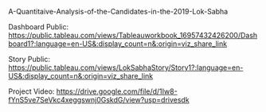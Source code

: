 A-Quantitaive-Analysis-of-the-Candidates-in-the-2019-Lok-Sabha

Dashboard Public:
https://public.tableau.com/views/Tableauworkbook_16957432426200/Dashboard1?:language=en-US&:display_count=n&:origin=viz_share_link

Story Public:
https://public.tableau.com/views/LokSabhaStory/Story1?:language=en-US&:display_count=n&:origin=viz_share_link

Project Video:
https://drive.google.com/file/d/1Iw8-fYnS5ve7SeVkc4xeggswnj0GskdG/view?usp=drivesdk
